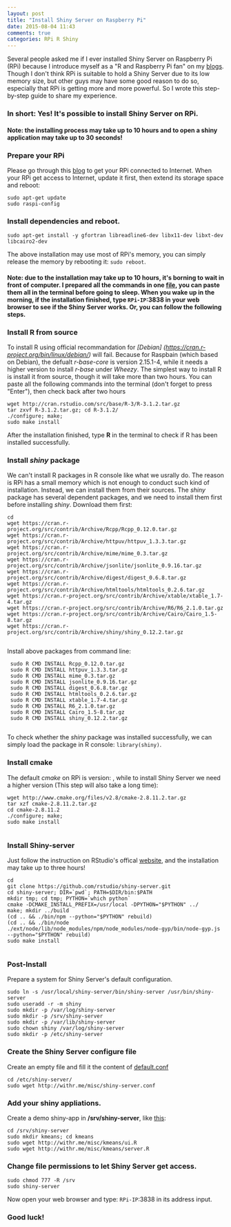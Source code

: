 ```yaml
---
layout: post
title: "Install Shiny Server on Raspberry Pi"
date: 2015-08-04 11:43
comments: true
categories: RPi R Shiny
---
```



Several people asked me if I ever installed Shiny Server on Raspberry Pi (RPi) because I introduce myself as a "R and Raspberry Pi fan" on my [blogs](http://withr.me/). Though I don't think RPi is suitable to hold a Shiny Server due to its low memory size, but other guys may have some good reason to do so, especially that RPi is getting more and more powerful. So I wrote this step-by-step guide to share my experience. 



### In short: **Yes!** It's possible to install Shiny Server on RPi. 

#### Note: the installing process may take up to 10 hours and to open a shiny application may take up to 30 seconds!

  
### Prepare your RPi
Please go through this [blog](http://withr.me/get-access-to-raspberry-pi-without-screen/) to get your RPi connected to Internet. When your RPi get access to Internet, update it first, then extend its storage space and reboot: 
  
```
sudo apt-get update
sudo raspi-config

```


### **Install dependencies and reboot**. 
  
```
sudo apt-get install -y gfortran libreadline6-dev libx11-dev libxt-dev libcairo2-dev
```
The above installation may use most of RPi's memory, you can simply release the memory by rebooting it: <code>sudo reboot</code>.
  
#### Note: due to the installation may take up to 10 hours, it's borning to wait in front of computer. I prepared all the commands in one [file](http://withr.me/misc/shiny-server-on-rpi.txt), you can paste them all in the terminal before going to sleep. When you wake up in the morning, if the installation finished, type  <code>RPi-IP</code>:3838 in your web browser to see if the Shiny Server works. Or, you can follow the following steps.  
  
### Install R from source
To install R using official recommandation for *[Debian] (https://cran.r-project.org/bin/linux/debian/)* will fail. Because for Raspbain (which based on Debian), the defualt *r-base-core* is version 2.15.1-4, while it needs a higher version to install *r-base* under *Wheezy*. The simplest way to install R is install it from source, though it will take more than two hours. You can paste all the following commands into the terminal (don't forget to press "Enter"), then check back after two hours
 
```
wget http://cran.rstudio.com/src/base/R-3/R-3.1.2.tar.gz 
tar zxvf R-3.1.2.tar.gz; cd R-3.1.2/ 
./configure; make; 
sudo make install

```
After the installation finished, type **R** in the terminal to check if R has been installed successfully.
 

  
### Install *shiny* package
We can't install R packages in R console like what we usrally do. The reason is RPi has a small memory which is not enough to conduct such kind of installation. Instead, we can install them from their sources. The *shiny* package has several dependent packages, and we need to install them first before installing *shiny*. Download them first: 
  
```
cd
wget https://cran.r-project.org/src/contrib/Archive/Rcpp/Rcpp_0.12.0.tar.gz
wget https://cran.r-project.org/src/contrib/Archive/httpuv/httpuv_1.3.3.tar.gz
wget https://cran.r-project.org/src/contrib/Archive/mime/mime_0.3.tar.gz
wget https://cran.r-project.org/src/contrib/Archive/jsonlite/jsonlite_0.9.16.tar.gz
wget https://cran.r-project.org/src/contrib/Archive/digest/digest_0.6.8.tar.gz
wget https://cran.r-project.org/src/contrib/Archive/htmltools/htmltools_0.2.6.tar.gz
wget https://cran.r-project.org/src/contrib/Archive/xtable/xtable_1.7-4.tar.gz
wget https://cran.r-project.org/src/contrib/Archive/R6/R6_2.1.0.tar.gz
wget https://cran.r-project.org/src/contrib/Archive/Cairo/Cairo_1.5-8.tar.gz
wget https://cran.r-project.org/src/contrib/Archive/shiny/shiny_0.12.2.tar.gz
 
```
  Install above packages from command line:
  
```
 sudo R CMD INSTALL Rcpp_0.12.0.tar.gz
 sudo R CMD INSTALL httpuv_1.3.3.tar.gz
 sudo R CMD INSTALL mime_0.3.tar.gz
 sudo R CMD INSTALL jsonlite_0.9.16.tar.gz
 sudo R CMD INSTALL digest_0.6.8.tar.gz
 sudo R CMD INSTALL htmltools_0.2.6.tar.gz
 sudo R CMD INSTALL xtable_1.7-4.tar.gz
 sudo R CMD INSTALL R6_2.1.0.tar.gz
 sudo R CMD INSTALL Cairo_1.5-8.tar.gz
 sudo R CMD INSTALL shiny_0.12.2.tar.gz 
  
```

To check whether the *shiny* package was installed successfully, we can simply load the package in R console: <code>library(shiny)</code>.

  
### Install cmake 

The default *cmake* on RPi is version: , while to install Shiny Server we need a higher version (This step will also take a long time):

```
wget http://www.cmake.org/files/v2.8/cmake-2.8.11.2.tar.gz
tar xzf cmake-2.8.11.2.tar.gz
cd cmake-2.8.11.2
./configure; make; 
sudo make install
 
```
  
### Install Shiny-server
Just follow the instruction on RStudio's offical [website](https://github.com/rstudio/shiny-server/wiki/Building-Shiny-Server-from-Source), and the installation may take up to three hours! 

```
cd
git clone https://github.com/rstudio/shiny-server.git
cd shiny-server; DIR=`pwd`; PATH=$DIR/bin:$PATH
mkdir tmp; cd tmp; PYTHON=`which python`
cmake -DCMAKE_INSTALL_PREFIX=/usr/local -DPYTHON="$PYTHON" ../
make; mkdir ../build
(cd .. && ./bin/npm --python="$PYTHON" rebuild)
(cd .. && ./bin/node ./ext/node/lib/node_modules/npm/node_modules/node-gyp/bin/node-gyp.js --python="$PYTHON" rebuild)
sudo make install
 

```

### Post-Install
Prepare a system for Shiny Server's default configuration.

```
sudo ln -s /usr/local/shiny-server/bin/shiny-server /usr/bin/shiny-server
sudo useradd -r -m shiny
sudo mkdir -p /var/log/shiny-server
sudo mkdir -p /srv/shiny-server
sudo mkdir -p /var/lib/shiny-server
sudo chown shiny /var/log/shiny-server
sudo mkdir -p /etc/shiny-server

```


### Create the Shiny Server configure file

Create an empty file and fill it the content of [default.conf ](https://github.com/rstudio/shiny-server/blob/master/config/default.config)

```
cd /etc/shiny-server/
sudo wget http://withr.me/misc/shiny-server.conf

```

### Add your shiny appliations.
Create a demo shiny-app in **/srv/shiny-server**, like [this](http://shiny.rstudio.com/gallery/kmeans-example.html): 
  
```
cd /srv/shiny-server
sudo mkdir kmeans; cd kmeans
sudo wget http://withr.me/misc/kmeans/ui.R
sudo wget http://withr.me/misc/kmeans/server.R

```
### Change file permissions to let Shiny Server get access.


```
sudo chmod 777 -R /srv
sudo shiny-server

```

Now open your web browser and type: <code>RPi-IP</code>:3838 in its address input. 
### Good luck!
  
  
  
  
  
